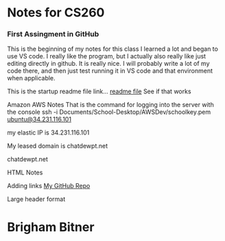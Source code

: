 # Notes for CS260

### First Assingment in GitHub
This is the beginning of my notes for this class
I learned a lot and began to use VS code. I really like the program, but I actually also really like just editing directly in github. It is really nice. I will probably write a lot of my code there, and then just test running it in VS code and that environment when applicable.

This is the startup readme file link... [readme file](https://github.com/NyiajNpis/startup/blob/main/README.md)
See if that works



Amazon AWS Notes
That is the command for logging into the server with the console
ssh -i Documents/School-Desktop/AWSDev/schoolkey.pem ubuntu@34.231.116.101

my elastic IP is 34.231.116.101

My leased domain is chatdewpt.net

chatdewpt.net


HTML Notes

Adding links
<a href="https://github.com/NyiajNpis/startup">My GitHub Repo</a>

Large header format
<h1>Brigham Bitner</h1>
